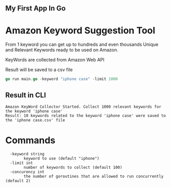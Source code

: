 ## My First App In Go

# Amazon Keyword Suggestion Tool
From 1 keyword you can get up to hundreds and even thousands Unique and Relevant Keywords ready to be used on Amazon.

KeyWords are collected from Amazon Web API

Result will be saved to a csv file

```go
go run main.go -keyword "iphone case" -limit 1000
```

## Result in CLI
```
Amazon KeyWord Collector Started. Collect 1000 relevant keywords for the keyword 'iphone case' 
Result: 10 keywords related to the keyword 'iphone case' were saved to the 'iphone case.csv' file 
```

# Commands
```
  -keyword string
        keyword to use (default "iphone")
  -limit int
        number of keywords to collect (default 100)
  -concurency int
        the number of goroutines that are allowed to run concurrently (default 2)
```